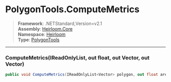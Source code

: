 # PolygonTools.ComputeMetrics

> **Framework**: .NETStandard,Version=v2.1  
> **Assembly**: [Heirloom.Core][0]  
> **Namespace**: [Heirloom][0]  
> **Type**: [PolygonTools][1]  

--------------------------------------------------------------------------------

### ComputeMetrics(IReadOnlyList<Vector>, out float, out Vector, out Vector)

```cs
public void ComputeMetrics(IReadOnlyList<Vector> polygon, out float area, out Vector center, out Vector centroid)
```

[0]: ../Heirloom.Core.md
[1]: Heirloom.PolygonTools.md
